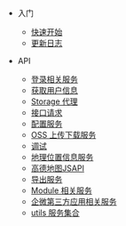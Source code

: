 <!-- * [入门](introduction/) -->
* 入门

  * [快速开始](introduction/quickstart)
  * [更新日志](introduction/changelog)

* API
  * [登录相关服务](api/login)
  * [获取用户信息](api/user)
  * [Storage 代理](api/storage)
  * [接口请求](api/axios)
  * [配置服务](api/config)
  * [OSS 上传下载服务](api/oss)
  * [调试](api/isdebugger)
  * [地理位置信息服务](api/location)
  * [高德地图JSAPI](api/amap)
  * [导出服务](api/expandexp)
  * [Module 相关服务](api/module)
  * [企微第三方应用相关服务](api/wxworksuite)
  * [utils 服务集合](api/utils)
  <!-- * [基础信息](api/index)
  * [layout 布局](api/layout)
  * [filter 搜索栏](api/filter)
  * [popview 弹窗](api/popview)
  * [tabboard 标签页](api/tabboard)
  * [button 按钮](api/button)
  * [text 文本](api/text)
  * [image 图片](api/image)
  * [link 链接](api/link)
  * [progress 进度](api/progress)
  * [tags 标签](api/tags)
  * [textinput 文本输入](api/textinput)
  * [select 选择器](api/select)
  * [tree 选择树](api/tree)
  * [date 日期选择器](api/date)
  * [checkbox 多选框](api/checkbox)
  * [radio 单选框](api/radio)
  * [cascade 级联选择器](api/cascade)
  * [photo 图片上传](api/photo)
  * [attachment 附件上传](api/attachment)
  * [table 表格](api/table)
  * [list 列表](api/list)
  * [foreach 循环](api/foreach) -->
